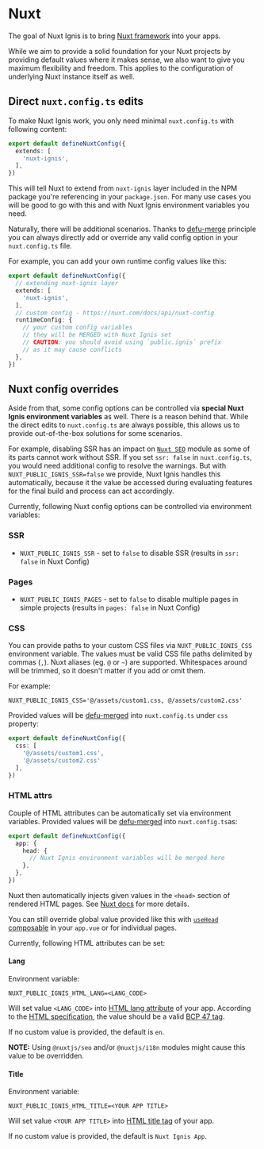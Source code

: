 # Nuxt

<PackagesReference :packages="[{ name: 'nuxt', version: '4.2.0' }, { name: 'vue', version: '3.5.22' }, { name: 'vue-router', version: '4.5.1' }]" />

The goal of Nuxt Ignis is to bring [Nuxt framework](https://nuxt.com/) into your apps.

While we aim to provide a solid foundation for your Nuxt projects by providing default values where it makes sense, we also want to give you maximum flexibility and freedom. This applies to the configuration of underlying Nuxt instance itself as well.

## Direct `nuxt.config.ts` edits

To make Nuxt Ignis work, you only need minimal `nuxt.config.ts` with following content:

```ts [nuxt.config.ts]
export default defineNuxtConfig({
  extends: [
    'nuxt-ignis',
  ],
})
```

This will tell Nuxt to extend from `nuxt-ignis` layer included in the NPM package you're referencing in your `package.json`. For many use cases you will be good to go with this and with Nuxt Ignis environment variables you need.

Naturally, there will be additional scenarios. Thanks to [defu-merge](/2-1-configuration.html#defu-merge) principle you can always directly add or override any valid config option in your `nuxt.config.ts` file.

For example, you can add your own runtime config values like this:

```ts [nuxt.config.ts]
export default defineNuxtConfig({
  // extending nuxt-ignis layer
  extends: [
    'nuxt-ignis',
  ],
  // custom config - https://nuxt.com/docs/api/nuxt-config
  runtimeConfig: {
    // your custom config variables
    // they will be MERGED with Nuxt Ignis set
    // CAUTION: you should avoid using `public.ignis` prefix 
    // as it may cause conflicts
  },
})
```

## Nuxt config overrides

Aside from that, some config options can be controlled via **special Nuxt Ignis environment variables** as well. There is a reason behind that. While the direct edits to `nuxt.config.ts` are always possible, this allows us to provide out-of-the-box solutions for some scenarios.

For example, disabling SSR has an impact on [`Nuxt SEO`](/3-7-features-utils.html#nuxt-seo) module as some of its parts cannot work without SSR. If you set `ssr: false` in `nuxt.config.ts`, you would need additional config to resolve the warnings. But with `NUXT_PUBLIC_IGNIS_SSR=false` we provide, Nuxt Ignis handles this automatically, because it the value be accessed during evaluating features for the final build and process can act accordingly.

Currently, following Nuxt config options can be controlled via environment variables:

### SSR

- `NUXT_PUBLIC_IGNIS_SSR` - set to `false` to disable SSR (results in `ssr: false` in Nuxt Config)

### Pages

- `NUXT_PUBLIC_IGNIS_PAGES` - set to `false` to disable multiple pages in simple projects (results in `pages: false` in Nuxt Config)

### CSS

You can provide paths to your custom CSS files via `NUXT_PUBLIC_IGNIS_CSS` environment variable. The values must be valid CSS file paths delimited by commas (`,`). Nuxt aliases (eg. `@` or `~`) are supported. Whitespaces around will be trimmed, so it doesn't matter if you add or omit them.

For example:

```[.env]
NUXT_PUBLIC_IGNIS_CSS='@/assets/custom1.css, @/assets/custom2.css'
```

Provided values will be [defu-merged](/2-1-configuration.html#defu-merge) into `nuxt.config.ts` under `css` property:

```ts [nuxt.config.ts]
export default defineNuxtConfig({
  css: [
    '@/assets/custom1.css',
    '@/assets/custom2.css'
  ],
})
```

### HTML attrs

Couple of HTML attributes can be automatically set via environment variables. Provided values will be [defu-merged](/2-1-configuration.html#defu-merge) into `nuxt.config.ts`as:

```ts [nuxt.config.ts]
export default defineNuxtConfig({
  app: {
    head: {
      // Nuxt Ignis environment variables will be merged here
    },
  },
})
```

Nuxt then automatically injects given values in the `<head>` section of rendered HTML pages. See [Nuxt docs](https://nuxt.com/docs/api/nuxt-config#head) for more details.

You can still override global value provided like this with [`useHead` composable](https://nuxt.com/docs/api/composables/use-head) in your `app.vue` or for individual pages.

Currently, following HTML attributes can be set:

#### Lang

Environment variable:

```[.env]
NUXT_PUBLIC_IGNIS_HTML_LANG=<LANG_CODE>
```

Will set value `<LANG_CODE>` into [HTML lang attribute](https://www.w3schools.com/tags/ref_language_codes.asp) of your app. According to the [HTML specification](https://html.spec.whatwg.org/multipage/dom.html#attr-lang), the value should be a valid [BCP 47 tag](https://www.rfc-editor.org/rfc/rfc5646.html).

If no custom value is provided, the default is `en`.

**NOTE:** Using `@nuxtjs/seo` and/or `@nuxtjs/i18n` modules might cause this value to be overridden.

#### Title

Environment variable:

```[.env]
NUXT_PUBLIC_IGNIS_HTML_TITLE=<YOUR APP TITLE>
```

Will set value `<YOUR APP TITLE>` into [HTML title tag](https://www.w3schools.com/tags/tag_title.asp) of your app.

If no custom value is provided, the default is `Nuxt Ignis App`.